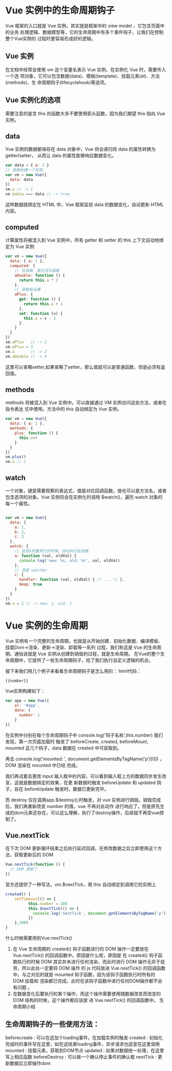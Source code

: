 # Vue 实例中的生命周期钩子
Vue 框架的入口就是 Vue 实例，其实就是框架中的 view model ，它包含页面中的业务
处理逻辑、数据模型等，它的生命周期中有多个事件钩子，让我们在控制整个Vue实例的
过程时更容易形成好的逻辑。
## Vue 实例
在文档中经常会使用 vm 这个变量名表示 Vue 实例，在实例化 Vue 时，需要传入一个选
项对象，它可以包含数据(data)、模板(template)、挂载元素(el)、方法(methods)、生
命周期钩子(lifecyclehook)等选项。
## Vue 实例化的选项
需要注意的是含 this 的函数大多不要使用箭头函数，因为我们期望 this 指向 Vue 实例。
## data
Vue 实例的数据都保存在 data 对象中，Vue 将会递归将 data 的属性转换为 getter/setter，
从而让 data 的属性能够响应数据变化。
```js
var data = { a: 1 }
// 直接创建一个实例
var vm = new Vue({
  data: data
})
vm.a // -> 1
vm.$data === data // -> true
```
这样数据就绑定在 HTML 中，Vue 框架监视 data 的数据变化，自动更新 HTML 内容。
## computed
计算属性将被混入到 Vue 实例中。所有 getter 和 setter 的 this 上下文自动地绑定为 Vue
实例
```js
var vm = new Vue({
  data: { a: 1 },
  computed: {
    // 仅读取，值只须为函数
    aDouble: function () {
      return this.a * 2
    },
    // 读取和设置
    aPlus: {
      get: function () {
        return this.a + 1
      },
      set: function (v) {
        this.a = v - 1
      }
    }
  }
})
vm.aPlus   // -> 2
vm.aPlus = 3
vm.a       // -> 2
vm.aDouble // -> 4
```
这里可以省略setter,如果省略了setter，那么值就可以是普通函数，但是必须有返回值。
## methods
methods 将被混入到 Vue 实例中。可以直接通过 VM 实例访问这些方法，或者在指令表达
式中使用。方法中的 this 自动绑定为 Vue 实例。
```js
var vm = new Vue({
  data: { a: 1 },
  methods: {
    plus: function () {
      this.a++
    }
  }
})
vm.plus()
vm.a // 2
```
## watch
一个对象，键是需要观察的表达式，值是对应回调函数。值也可以是方法名，或者包含选项的对象。Vue
实例将会在实例化时调用 $watch()，遍历 watch 对象的每一个属性。
```js

var vm = new Vue({
  data: {
    a: 1,
    b: 2,
    c: 3
  },
  watch: {
    // 监控a变量变化的时候，自动执行此函数
    a: function (val, oldVal) {
      console.log('new: %s, old: %s', val, oldVal)
    },
    // 深度 watcher
    c: {
      handler: function (val, oldVal) { /* ... */ },
      deep: true
    }
  }
})
vm.a = 2 // -> new: 2, old: 1
```
# Vue 实例的生命周期
Vue 实例有一个完整的生命周期，也就是从开始创建、初始化数据、编译模板、挂载Dom→渲染、更新→渲染、卸载等一系列
过程，我们称这是 Vue 的生命周期。通俗说就是 Vue 实例从创建到销毁的过程，就是生命周期。
在Vue的整个生命周期中，它提供了一些生命周期钩子，给了我们执行自定义逻辑的机会。

接下来我们用几个例子来看看生命周期钩子是怎么用的：
html代码：
```js
{{number}}
```
Vue实例构建如下：
```js
var app = new Vue({         
    el: '#app',               
    data: {                   
      number: 1
    }
})
```
在实例中分别在每个生命周期钩子中 console.log('钩子名称',this.number) 我们发现，第一次页面加载时
触发了 beforeCreate, created, beforeMount, mounted 这几个钩子，data 数据在 created 中可获取到。

再去 console.log('mounted: ', document.getElementsByTagName('p')[0]) ，DOM 渲染在 mounted 中已经
完成。

我们再试着去更改 input 输入框中的内容，可以看到输入框上方的数据同步发生改变，这就是数据绑定的效果，在更
新数据时触发 beforeUpdate 和 updated 钩子，且在 beforeUpdate 触发时，数据已更新完毕。

而 destroy 仅在调用app.$destroy();时触发，对 vue 实例进行销毁。销毁完成后，我们再重新改变 number 的值，vue 不再对此动作
进行响应了。但是原先生成的dom元素还存在，可以这么理解，执行了destroy操作，后续就不再受vue控制了。

## Vue.nextTick
在下次 DOM 更新循环结束之后执行延迟回调。在修改数据之后立即使用这个方法，获取更新后的 DOM
```js
Vue.nextTick(function () {
  // DOM 更新了
})
```
官方还提供了一种写法，vm.$nextTick，用 this 自动绑定到调用它的实例上
```js
created() {
    setTimeout(() => {
          this.number = 100
          this.$nextTick(() => {
            console.log('nextTick', document.getElementsByTagName('p')[0])
          })
    },100)
}
```
什么时候需要用到Vue.nextTick()

1. 在 Vue 生命周期的 created() 钩子函数进行的 DOM 操作一定要放在 Vue.nextTick() 的回调函数中。原因是什么呢，原因是
在 created() 钩子函数执行的时候 DOM 其实并未进行任何渲染，而此时进行 DOM 操作无异于徒劳，所以此处一定要将 DOM 操作
的 js 代码放进 Vue.nextTick() 的回调函数中。与之对应的就是 mounted 钩子函数，因为该钩子函数执行时所有的 DOM 挂载和
渲染都已完成，此时在该钩子函数中进行任何DOM操作都不会有问题 。
2. 在数据变化后要执行的某个操作，而这个操作需要使用随数据改变而改变的 DOM 结构的时候，这个操作都应该放
进 Vue.nextTick() 的回调函数中。
生命周期小结

## 生命周期钩子的一些使用方法：

beforecreate : 可以在这加个loading事件，在加载实例时触发
created : 初始化完成时的事件写在这里，如在这结束loading事件，异步请求也适宜在这里调用
mounted : 挂载元素，获取到DOM节点
updated : 如果对数据统一处理，在这里写上相应函数
beforeDestroy : 可以做一个确认停止事件的确认框
nextTick : 更新数据后立即操作dom
